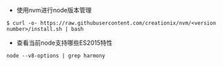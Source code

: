 * 使用nvm进行node版本管理

```
$ curl -o- https://raw.githubusercontent.com/creationix/nvm/<version number>/install.sh | bash
```

* 查看当前node支持哪些ES2015特性

```
node --v8-options | grep harmony

```
